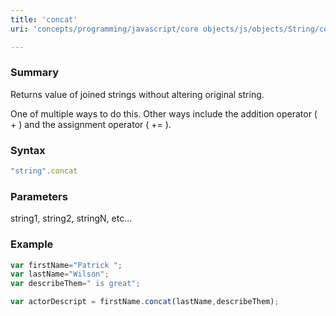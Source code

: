 ```yaml
---
title: 'concat'
uri: 'concepts/programming/javascript/core objects/js/objects/String/concat'

---
```

### Summary

Returns value of joined strings without altering original string.

One of multiple ways to do this. Other ways include the addition operator ( + ) and the assignment operator ( += ).

### Syntax

``` js
"string".concat
```

### Parameters

string1, string2, stringN, etc...

### Example

``` js
var firstName="Patrick ";
var lastName="Wilson";
var describeThem=" is great";

var actorDescript = firstName.concat(lastName,describeThem);
```
